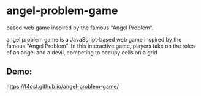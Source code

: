# angel-problem-game

based web game inspired by the famous "Angel Problem".

angel problem game is a JavaScript-based web game inspired by the famous "Angel Problem". In this interactive game, players take on the roles of an angel and a devil, competing to occupy cells on a grid

## Demo:
https://f4ost.github.io/angel-problem-game/
